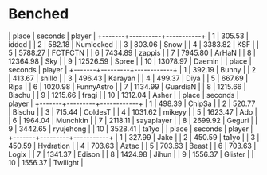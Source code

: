 # Benched
| place | seconds  | player    |
+-------+----------+-----------+
|     1 |   305.53 | iddqd     |
|     2 |   582.18 | Numlocked |
|     3 |   803.06 | Snow      |
|     4 |  3383.82 | KSF       |
|     5 |  5788.27 | FCTFCTN   |
|     6 |  7434.89 | zappis    |
|     7 |  7945.80 | ArHaN     |
|     8 | 12364.98 | Sky       |
|     9 | 12526.59 | Spree     |
|    10 | 13078.97 | Daemin    |
| place | seconds | player     |
+-------+---------+------------+
|     1 |  392.19 | Bunny      |
|     2 |  413.67 | snillo     |
|     3 |  496.43 | Karayan    |
|     4 |  499.37 | Diya       |
|     5 |  667.69 | Ripa       |
|     6 | 1020.98 | FunnyAstro |
|     7 | 1134.99 | GuardiaN   |
|     8 | 1215.66 | Bischu     |
|     9 | 1215.66 | fragi      |
|    10 | 1312.04 | Asher      |
| place | seconds | player     |
+-------+---------+------------+
|     1 |  498.39 | ChipSa     |
|     2 |  520.77 | Bischu     |
|     3 |  715.44 | ColdesT    |
|     4 | 1031.62 | mikeyy     |
|     5 | 1623.47 | Ado        |
|     6 | 1964.04 | Munchkin   |
|     7 | 2118.11 | sayaplayer |
|     8 | 2699.92 | Geguri     |
|     9 | 3442.65 | ryujehong  |
|    10 | 3528.41 | ta1yo      |
| place | seconds | player    |
+-------+---------+-----------+
|     1 |  327.99 | Jake      |
|     2 |  450.59 | ta1yo     |
|     3 |  450.59 | Hydration |
|     4 |  703.63 | Aztac     |
|     5 |  703.63 | Beast     |
|     6 |  703.63 | Logix     |
|     7 | 1341.37 | Edison    |
|     8 | 1424.98 | Jihun     |
|     9 | 1556.37 | Glister   |
|    10 | 1556.37 | Twilight  |
